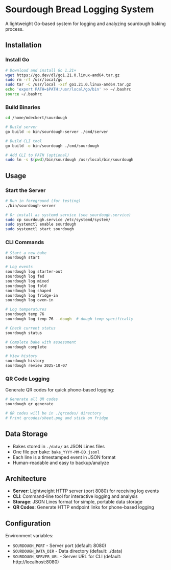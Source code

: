 # Sourdough Bread Logging System

A lightweight Go-based system for logging and analyzing sourdough baking process.

## Installation

### Install Go

```bash
# Download and install Go 1.21+
wget https://go.dev/dl/go1.21.0.linux-amd64.tar.gz
sudo rm -rf /usr/local/go
sudo tar -C /usr/local -xzf go1.21.0.linux-amd64.tar.gz
echo 'export PATH=$PATH:/usr/local/go/bin' >> ~/.bashrc
source ~/.bashrc
```

### Build Binaries

```bash
cd /home/mdeckert/sourdough

# Build server
go build -o bin/sourdough-server ./cmd/server

# Build CLI tool
go build -o bin/sourdough ./cmd/sourdough

# Add CLI to PATH (optional)
sudo ln -s $(pwd)/bin/sourdough /usr/local/bin/sourdough
```

## Usage

### Start the Server

```bash
# Run in foreground (for testing)
./bin/sourdough-server

# Or install as systemd service (see sourdough.service)
sudo cp sourdough.service /etc/systemd/system/
sudo systemctl enable sourdough
sudo systemctl start sourdough
```

### CLI Commands

```bash
# Start a new bake
sourdough start

# Log events
sourdough log starter-out
sourdough log fed
sourdough log mixed
sourdough log fold
sourdough log shaped
sourdough log fridge-in
sourdough log oven-in

# Log temperatures
sourdough temp 76
sourdough log temp 76 --dough  # dough temp specifically

# Check current status
sourdough status

# Complete bake with assessment
sourdough complete

# View history
sourdough history
sourdough review 2025-10-07
```

### QR Code Logging

Generate QR codes for quick phone-based logging:

```bash
# Generate all QR codes
sourdough qr generate

# QR codes will be in ./qrcodes/ directory
# Print qrcodes/sheet.png and stick on fridge
```

## Data Storage

- Bakes stored in `./data/` as JSON Lines files
- One file per bake: `bake_YYYY-MM-DD.jsonl`
- Each line is a timestamped event in JSON format
- Human-readable and easy to backup/analyze

## Architecture

- **Server**: Lightweight HTTP server (port 8080) for receiving log events
- **CLI**: Command-line tool for interactive logging and analysis
- **Storage**: JSON Lines format for simple, portable data storage
- **QR Codes**: Generate HTTP endpoint links for phone-based logging

## Configuration

Environment variables:
- `SOURDOUGH_PORT` - Server port (default: 8080)
- `SOURDOUGH_DATA_DIR` - Data directory (default: ./data)
- `SOURDOUGH_SERVER_URL` - Server URL for CLI (default: http://localhost:8080)

